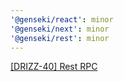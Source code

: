 ```yaml
---
'@genseki/react': minor
'@genseki/next': minor
'@genseki/rest': minor
---
```


[[DRIZZ-40] Rest RPC](https://app.plane.so/softnetics/browse/DRIZZ-40/)
